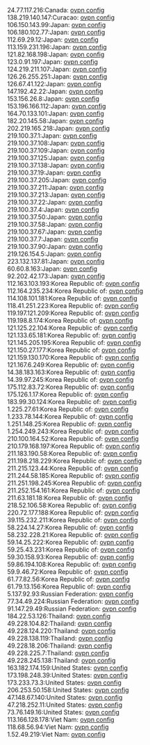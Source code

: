 24.77.117.216:Canada: [ovpn config](vpn/24_77_117_216.ovpn)  
138.219.140.147:Curacao: [ovpn config](vpn/138_219_140_147.ovpn)  
106.150.143.99:Japan: [ovpn config](vpn/106_150_143_99.ovpn)  
106.180.102.77:Japan: [ovpn config](vpn/106_180_102_77.ovpn)  
112.69.29.12:Japan: [ovpn config](vpn/112_69_29_12.ovpn)  
113.159.231.196:Japan: [ovpn config](vpn/113_159_231_196.ovpn)  
121.82.168.198:Japan: [ovpn config](vpn/121_82_168_198.ovpn)  
123.0.91.197:Japan: [ovpn config](vpn/123_0_91_197.ovpn)  
124.219.211.107:Japan: [ovpn config](vpn/124_219_211_107.ovpn)  
126.26.255.251:Japan: [ovpn config](vpn/126_26_255_251.ovpn)  
126.67.41.122:Japan: [ovpn config](vpn/126_67_41_122.ovpn)  
147.192.42.22:Japan: [ovpn config](vpn/147_192_42_22.ovpn)  
153.156.26.8:Japan: [ovpn config](vpn/153_156_26_8.ovpn)  
153.196.166.112:Japan: [ovpn config](vpn/153_196_166_112.ovpn)  
164.70.133.101:Japan: [ovpn config](vpn/164_70_133_101.ovpn)  
182.20.145.58:Japan: [ovpn config](vpn/182_20_145_58.ovpn)  
202.219.165.218:Japan: [ovpn config](vpn/202_219_165_218.ovpn)  
219.100.37.1:Japan: [ovpn config](vpn/219_100_37_1.ovpn)  
219.100.37.108:Japan: [ovpn config](vpn/219_100_37_108.ovpn)  
219.100.37.109:Japan: [ovpn config](vpn/219_100_37_109.ovpn)  
219.100.37.125:Japan: [ovpn config](vpn/219_100_37_125.ovpn)  
219.100.37.138:Japan: [ovpn config](vpn/219_100_37_138.ovpn)  
219.100.37.19:Japan: [ovpn config](vpn/219_100_37_19.ovpn)  
219.100.37.205:Japan: [ovpn config](vpn/219_100_37_205.ovpn)  
219.100.37.211:Japan: [ovpn config](vpn/219_100_37_211.ovpn)  
219.100.37.213:Japan: [ovpn config](vpn/219_100_37_213.ovpn)  
219.100.37.22:Japan: [ovpn config](vpn/219_100_37_22.ovpn)  
219.100.37.4:Japan: [ovpn config](vpn/219_100_37_4.ovpn)  
219.100.37.50:Japan: [ovpn config](vpn/219_100_37_50.ovpn)  
219.100.37.58:Japan: [ovpn config](vpn/219_100_37_58.ovpn)  
219.100.37.67:Japan: [ovpn config](vpn/219_100_37_67.ovpn)  
219.100.37.7:Japan: [ovpn config](vpn/219_100_37_7.ovpn)  
219.100.37.90:Japan: [ovpn config](vpn/219_100_37_90.ovpn)  
219.126.154.5:Japan: [ovpn config](vpn/219_126_154_5.ovpn)  
223.132.137.81:Japan: [ovpn config](vpn/223_132_137_81.ovpn)  
60.60.8.163:Japan: [ovpn config](vpn/60_60_8_163.ovpn)  
92.202.42.173:Japan: [ovpn config](vpn/92_202_42_173.ovpn)  
112.163.103.193:Korea Republic of: [ovpn config](vpn/112_163_103_193.ovpn)  
112.164.235.234:Korea Republic of: [ovpn config](vpn/112_164_235_234.ovpn)  
114.108.101.181:Korea Republic of: [ovpn config](vpn/114_108_101_181.ovpn)  
118.41.251.223:Korea Republic of: [ovpn config](vpn/118_41_251_223.ovpn)  
119.197.121.209:Korea Republic of: [ovpn config](vpn/119_197_121_209.ovpn)  
119.198.8.174:Korea Republic of: [ovpn config](vpn/119_198_8_174.ovpn)  
121.125.22.104:Korea Republic of: [ovpn config](vpn/121_125_22_104.ovpn)  
121.133.65.181:Korea Republic of: [ovpn config](vpn/121_133_65_181.ovpn)  
121.145.205.195:Korea Republic of: [ovpn config](vpn/121_145_205_195.ovpn)  
121.150.27.177:Korea Republic of: [ovpn config](vpn/121_150_27_177.ovpn)  
121.159.130.170:Korea Republic of: [ovpn config](vpn/121_159_130_170.ovpn)  
121.167.6.249:Korea Republic of: [ovpn config](vpn/121_167_6_249.ovpn)  
14.38.183.163:Korea Republic of: [ovpn config](vpn/14_38_183_163.ovpn)  
14.39.97.245:Korea Republic of: [ovpn config](vpn/14_39_97_245.ovpn)  
175.112.83.72:Korea Republic of: [ovpn config](vpn/175_112_83_72.ovpn)  
175.126.1.17:Korea Republic of: [ovpn config](vpn/175_126_1_17.ovpn)  
183.99.30.124:Korea Republic of: [ovpn config](vpn/183_99_30_124.ovpn)  
1.225.27.61:Korea Republic of: [ovpn config](vpn/1_225_27_61.ovpn)  
1.233.78.144:Korea Republic of: [ovpn config](vpn/1_233_78_144.ovpn)  
1.251.148.25:Korea Republic of: [ovpn config](vpn/1_251_148_25.ovpn)  
1.254.249.243:Korea Republic of: [ovpn config](vpn/1_254_249_243.ovpn)  
210.100.164.52:Korea Republic of: [ovpn config](vpn/210_100_164_52.ovpn)  
210.179.168.197:Korea Republic of: [ovpn config](vpn/210_179_168_197.ovpn)  
211.183.190.58:Korea Republic of: [ovpn config](vpn/211_183_190_58.ovpn)  
211.198.218.229:Korea Republic of: [ovpn config](vpn/211_198_218_229.ovpn)  
211.215.123.44:Korea Republic of: [ovpn config](vpn/211_215_123_44.ovpn)  
211.244.58.185:Korea Republic of: [ovpn config](vpn/211_244_58_185.ovpn)  
211.251.198.245:Korea Republic of: [ovpn config](vpn/211_251_198_245.ovpn)  
211.252.154.161:Korea Republic of: [ovpn config](vpn/211_252_154_161.ovpn)  
211.63.181.18:Korea Republic of: [ovpn config](vpn/211_63_181_18.ovpn)  
218.52.106.58:Korea Republic of: [ovpn config](vpn/218_52_106_58.ovpn)  
220.72.177.188:Korea Republic of: [ovpn config](vpn/220_72_177_188.ovpn)  
39.115.232.211:Korea Republic of: [ovpn config](vpn/39_115_232_211.ovpn)  
58.224.14.27:Korea Republic of: [ovpn config](vpn/58_224_14_27.ovpn)  
58.232.228.21:Korea Republic of: [ovpn config](vpn/58_232_228_21.ovpn)  
59.14.25.222:Korea Republic of: [ovpn config](vpn/59_14_25_222.ovpn)  
59.25.43.231:Korea Republic of: [ovpn config](vpn/59_25_43_231.ovpn)  
59.30.158.93:Korea Republic of: [ovpn config](vpn/59_30_158_93.ovpn)  
59.86.194.108:Korea Republic of: [ovpn config](vpn/59_86_194_108.ovpn)  
59.9.46.72:Korea Republic of: [ovpn config](vpn/59_9_46_72.ovpn)  
61.77.82.56:Korea Republic of: [ovpn config](vpn/61_77_82_56.ovpn)  
61.79.13.156:Korea Republic of: [ovpn config](vpn/61_79_13_156.ovpn)  
5.137.92.93:Russian Federation: [ovpn config](vpn/5_137_92_93.ovpn)  
77.34.49.224:Russian Federation: [ovpn config](vpn/77_34_49_224.ovpn)  
91.147.29.49:Russian Federation: [ovpn config](vpn/91_147_29_49.ovpn)  
184.22.53.126:Thailand: [ovpn config](vpn/184_22_53_126.ovpn)  
49.228.104.82:Thailand: [ovpn config](vpn/49_228_104_82.ovpn)  
49.228.124.220:Thailand: [ovpn config](vpn/49_228_124_220.ovpn)  
49.228.138.119:Thailand: [ovpn config](vpn/49_228_138_119.ovpn)  
49.228.18.206:Thailand: [ovpn config](vpn/49_228_18_206.ovpn)  
49.228.225.7:Thailand: [ovpn config](vpn/49_228_225_7.ovpn)  
49.228.245.138:Thailand: [ovpn config](vpn/49_228_245_138.ovpn)  
163.182.174.159:United States: [ovpn config](vpn/163_182_174_159.ovpn)  
173.198.248.39:United States: [ovpn config](vpn/173_198_248_39.ovpn)  
173.233.73.3:United States: [ovpn config](vpn/173_233_73_3.ovpn)  
206.253.50.158:United States: [ovpn config](vpn/206_253_50_158.ovpn)  
47.148.67.140:United States: [ovpn config](vpn/47_148_67_140.ovpn)  
47.218.252.11:United States: [ovpn config](vpn/47_218_252_11.ovpn)  
73.76.149.16:United States: [ovpn config](vpn/73_76_149_16.ovpn)  
113.166.128.178:Viet Nam: [ovpn config](vpn/113_166_128_178.ovpn)  
118.68.56.94:Viet Nam: [ovpn config](vpn/118_68_56_94.ovpn)  
1.52.49.219:Viet Nam: [ovpn config](vpn/1_52_49_219.ovpn)  
